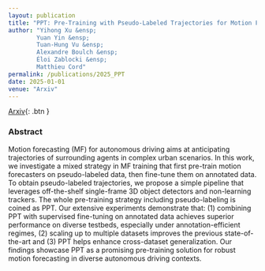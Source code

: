 ```yaml
---
layout: publication
title: "PPT: Pre-Training with Pseudo-Labeled Trajectories for Motion Forecasting"
author: "Yihong Xu &ensp;
        Yuan Yin &ensp;
        Tuan-Hung Vu &ensp;
        Alexandre Boulch &ensp;
        Éloi Zablocki &ensp;
        Matthieu Cord"
permalink: /publications/2025_PPT
date: 2025-01-01
venue: "Arxiv"
---
```


[Arxiv](https://arxiv.org/abs/2412.06491){: .btn }

### Abstract

Motion forecasting (MF) for autonomous driving aims at anticipating trajectories of surrounding agents in complex urban scenarios. In this work, we investigate a mixed strategy in MF training that first pre-train motion forecasters on pseudo-labeled data, then fine-tune them on annotated data. To obtain pseudo-labeled trajectories, we propose a simple pipeline that leverages off-the-shelf single-frame 3D object detectors and non-learning trackers. The whole pre-training strategy including pseudo-labeling is coined as PPT. Our extensive experiments demonstrate that: (1) combining PPT with supervised fine-tuning on annotated data achieves superior performance on diverse testbeds, especially under annotation-efficient regimes, (2) scaling up to multiple datasets improves the previous state-of-the-art and (3) PPT helps enhance cross-dataset generalization. Our findings showcase PPT as a promising pre-training solution for robust motion forecasting in diverse autonomous driving contexts.
